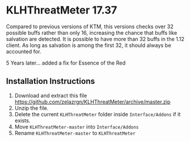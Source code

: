 # KLHThreatMeter 17.37

Compared to previous versions of KTM, this versions checks  over 32 possible buffs rather than only 16, increasing the chance that buffs like salvation are detected. It is possible to have more than 32 buffs in the 1.12 client. As long as salvation is among the first 32, it should always be accounted for.

5 Years later... added a fix for Essence of the Red

## Installation Instructions

1. Download and extract this file https://github.com/zelazrgn/KLHThreatMeter/archive/master.zip
2. Unzip the file.
3. Delete the current `KLHThreatMeter` folder inside `Interface/Addons` if it exists.
4. Move `KLHThreatMeter-master` into `Interface/Addons`
5. Rename `KLHThreatMeter-master` to `KLHThreatMeter`
